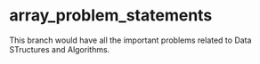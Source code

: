 # array_problem_statements
This branch would have all the important problems related to Data STructures and Algorithms. 
